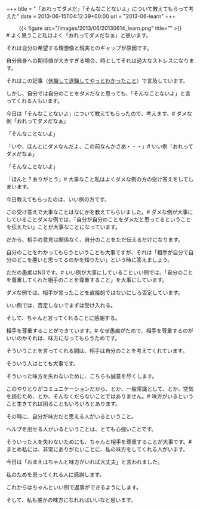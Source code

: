 +++
title = "「おれってダメだ」「そんなことないよ」について教えてもらって考えた"
date = 2013-06-15T04:12:39+00:00
url = "2013-06-learn"
+++

</p> <div style="text-align: center;">
  {{< figure src="/images/2013/06/20130614_learn.png" title="" >}}
</div></a># よく思うこと私はよく「おれってダメだなぁ」と思います。
  
それは自分の希望する理想像と現実とのギャップが原因です。
  
自分自身への期待値が大きすぎる場合、時としてそれは過大なストレスになります。
  
それはこの記事（[休職して退職してやっとわかったこと](http://5000164.jp/2013-06-retire/ "休職して退職してやっとわかったこと")）で言及しています。
  
しかし、自分では自分のことをダメだなと思っても、「そんなことないよ」と言ってくれる人もいます。
  
今日は「そんなことないよ」について教えてもらったので、考えます。# ダメな例「おれってダメだなぁ」
  
「そんなことないよ」
  
「いや、ほんとにダメなんだよ、この前なんかさあ・・・」# いい例「おれってダメだなぁ」
  
「そんなことないよ」
  
「ほんと？ありがとう」# 大事なこと私はよくダメな例の方の受け答えをしてしまいます。
  
今日教えてもらったのは、いい例の方です。
  
この受け答えで大事なことはなにかを教えてもらいました。# ダメな例が大事にしていることダメな例では、「自分が自分のことをダメだと思ってるということを伝えたい」ことが大事なことになっています。
  
だから、相手の意見は関係なく、自分のことをただ伝えるだけになります。
  
自分のことをわかってもらうということも大事ですが、それは「相手が自分で自分のどこを悪いと思ってるのかを知りたい」という時に答えましょう。
  
ただの愚痴はNGです。# いい例が大事にしていることいい例では、「自分のことを尊重してくれた相手のことを尊重すること」を大事にしています。
  
ダメな例では、相手が言ったことを直接的ではないにしろ否定しています。
  
いい例では、否定しないでまずは受け入れる。
  
そして、ちゃんと言ってくれることに感謝する。
  
相手を尊重することができています。# なぜ愚痴がだめで、相手を尊重するのがいいのかそれは、味方になってもらうためです。
  
そういうことを言ってくれる間は、相手は自分のことを考えてくれています。
  
そういう人はとても大事です。
  
そういった味方を失わないために、こちらも誠意を尽くします。
  
このやりとりがコミュニケーションだから、とか、一般常識として、とか、空気を読むため、とか、そんなくだらないことではありません。# 味方がいるということ生きてれば困ることもいろいろとあります。
  
その時に、自分が味方だと思える人がいるということ。
  
ヘルプを出せる人がいるということは、とても心強いことです。
  
そういった人を失わないためにも、ちゃんと相手を尊重することが大事です。# まとめ私には、非常にありがたいことに、私の味方をしてくれる人がいます。
  
今日は「おまえはちゃんと味方がいれば大丈夫」と言われました。
  
私のためを思ってくれる人に感謝します。
  
これからはちゃんといい例で返事ができるようにします。
  
そして、私も誰かの味方になれればいいなと思います。
